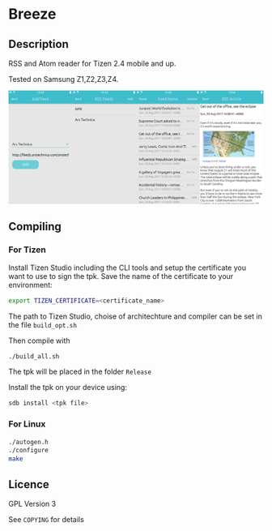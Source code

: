 # Breeze

## Description

RSS and Atom reader for Tizen 2.4 mobile and up.

Tested on Samsung Z1,Z2,Z3,Z4.

![Screenshots](assets/screenshots.png)

## Compiling

### For Tizen

Install Tizen Studio including the CLI tools and setup the certificate you want
to use to sign the tpk.
Save the name of the certificate to your environment:

```bash
export TIZEN_CERTIFICATE=<certificate_name>
```


The path to Tizen Studio, choise of architechture and compiler can be set in
the file `build_opt.sh`

Then compile with
```bash
./build_all.sh
```
The tpk will be placed in the folder `Release`

Install the tpk on your device using:

```bash
sdb install <tpk file>
```

### For Linux

```bash
./autogen.h
./configure
make
```

## Licence

GPL Version 3

See `COPYING` for details
